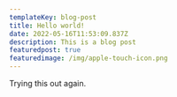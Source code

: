 ```yaml
---
templateKey: blog-post
title: Hello world!
date: 2022-05-16T11:53:09.837Z
description: This is a blog post
featuredpost: true
featuredimage: /img/apple-touch-icon.png
---
```

Trying this out again.